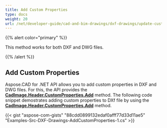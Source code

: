 ```yaml
---
title: Add Custom Properties
type: docs
weight: 20
url: /net/developer-guide/cad-and-bim-drawings/dxf-drawings/update-custom-properties/
---
```


{{% alert color="primary" %}}

This method works for both DXF and DWG files.

{{% /alert %}}

## Add Custom Properties

Aspose.CAD for .NET API allows you to add custom properties in DXF and DWG files. For this, the API provides the [**CadImage.Header.CustomProperties.Add**](https://reference.aspose.com/cad/net/aspose.cad.fileformats.cad.cadobjects/cadheader/properties/customproperties) method.
The following code snippet demostrates adding custom properties to DXf file by using the [**CadImage.Header.CustomProperties.Add**](https://reference.aspose.com/cad/net/aspose.cad.fileformats.cad.cadobjects/cadheader/properties/customproperties) method.

{{< gist "aspose-com-gists" "88cdd0899132edaf0afff77d33d11ae5" "Examples-Src-DXF-Drawings-AddCustomProperties-1.cs" >}}
